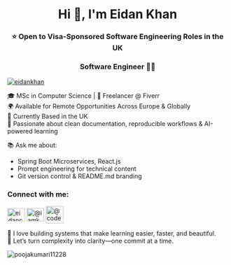<h1 align="center">Hi 👋, I'm Eidan Khan</h1>
<h3 align="center">⭐ Open to Visa-Sponsored Software Engineering Roles in the UK  </h3>
<h3 align="center"> Software Engineer 👩‍💻</h3>

<p align="left"> <a href="https://github.com/ryo-ma/github-profile-trophy"><img src="https://github-profile-trophy.vercel.app/?username=eidankhan" alt="eidankhan" /></a> </p>

🎓 MSc in Computer Science | 💼 Freelancer @ Fiverr  
🌍 Available for Remote Opportunities Across Europe & Globally  
📍 Currently Based in the UK  
🧠 Passionate about clean documentation, reproducible workflows & AI-powered learning

📚 Ask me about:  
- Spring Boot Microservices, React.js  
- Prompt engineering for technical content  
- Git version control & README.md branding  

<h3 align="left">Connect with me:</h3>
<p align="left">
<a href="https://www.linkedin.com/in/eidancodez/" target="blank"><img align="center" src="https://raw.githubusercontent.com/rahuldkjain/github-profile-readme-generator/master/src/images/icons/Social/linked-in-alt.svg" alt="eidancodez" height="30" width="40" /></a>
<a href="https://medium.com/@iamkhan65" target="blank"><img align="center" src="https://raw.githubusercontent.com/rahuldkjain/github-profile-readme-generator/master/src/images/icons/Social/medium.svg" alt="@iamkhan65" height="30" width="40" /></a>
<a href="https://www.fiverr.com/codepilothub" target="blank"><img align="center" src="https://encrypted-tbn0.gstatic.com/images?q=tbn:ANd9GcSn7j72atakY6MHFWxzbnz23bQn9rwrzRfNNg&s" alt="@codepilothub" height="40" width="40" /></a>
</p>


💬 I love building systems that make learning easier, faster, and beautiful.  
🚀 Let’s turn complexity into clarity—one commit at a time.


<p><img align="center" src="https://github-readme-stats.vercel.app/api/top-langs?username=eidankhan&show_icons=true&locale=en&layout=compact" alt="poojakumari11228" /></p>
